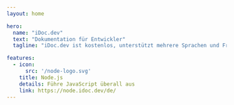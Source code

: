 ```yaml
---
layout: home

hero:
  name: "iDoc.dev"
  text: "Dokumentation für Entwickler"
  tagline: "iDoc.dev ist kostenlos, unterstützt mehrere Sprachen und Frameworks und bietet mehrsprachige Dokumentationen für Entwickler."

features:
  - icon:
      src: '/node-logo.svg'
    title: Node.js
    details: Führe JavaScript überall aus
    link: https://node.idoc.dev/de/
---
```

